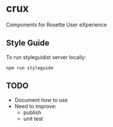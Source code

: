 # crux

Components for Rosette User eXperience

## Style Guide

To run styleguidist server locally:

```
npm run styleguide
```

## TODO

- Document how to use
- Need to improve:
  - publish
  - unit test
